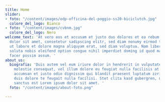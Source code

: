 ```yaml
---
title: Home
slider:
- foto: "/content/images/odp-officina-del-poggio-ss20-biciclutch.jpg"
  colore_del_logo: Bianco
- foto: "/content/images/cvbnm.jpg"
  colore_del_logo: Nero
welcome_text: 'At vero eos et accusam et justo duo dolores et ea rebum. Lorem ipsum
  dolor sit amet, consetetur sadipscing elitr, sed diam nonumy eirmod tempor invidunt
  ut labore et dolore magna aliquyam erat, sed diam voluptua. Nam liber tempor cum
  soluta nobis eleifend option congue nihil imperdiet doming id quod mazim placerat
  facer possim assum. '
about_us:
  biografia: 'Duis autem vel eum iriure dolor in hendrerit in vulputate velit esse
    molestie consequat, vel illum dolore eu feugiat nulla facilisis at vero eros et
    accumsan et iusto odio dignissim qui blandit praesent luptatum zzril delenit augue
    duis dolore te feugait nulla facilisi. Stet clita kasd gubergren, no sea takimata
    sanctus est Lorem ipsum dolor sit amet. '
  foto: "/content/images/about-foto.png"

---
```

